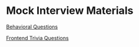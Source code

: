 # Mock Interview Materials

[Behavioral Questions](./behavioral_questions/behavioral.md)

[Frontend Trivia Questions](./trivia/javascript.md)
